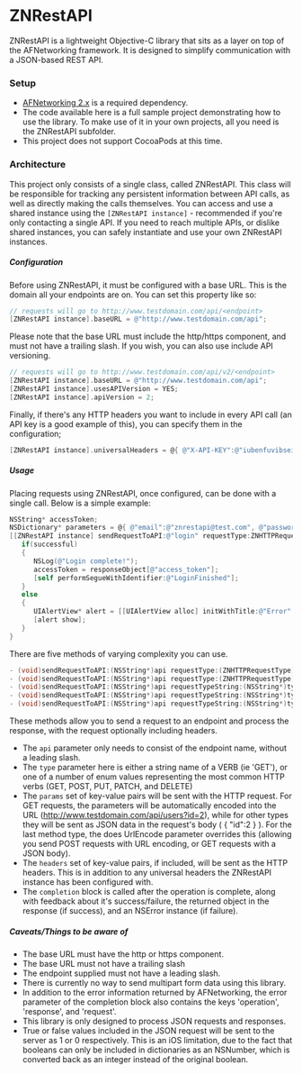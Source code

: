 # ZNRestAPI
ZNRestAPI is a lightweight Objective-C library that sits as a layer on top of the AFNetworking framework. It is designed
to simplify communication with a JSON-based REST API.

### Setup
- [AFNetworking 2.x](https://github.com/AFNetworking/AFNetworking) is a required dependency.
- The code available here is a full sample project demonstrating how to use the library. To make use of it in your own projects, all you need is the ZNRestAPI subfolder.
- This project does not support CocoaPods at this time.

### Architecture
This project only consists of a single class, called ZNRestAPI. This class will be responsible for tracking any persistent
information between API calls, as well as directly making the calls themselves. You can access and use a shared instance using
the `[ZNRestAPI instance]` - recommended if you're only contacting a single API. If you need to reach multiple APIs, or dislike
shared instances, you can safely instantiate and use your own ZNRestAPI instances.

##### Configuration
Before using ZNRestAPI, it must be configured with a base URL. This is the domain all your endpoints are on. You can set this property like so:
```objective-c
// requests will go to http://www.testdomain.com/api/<endpoint>
[ZNRestAPI instance].baseURL = @"http://www.testdomain.com/api";
```
Please note that the base URL must include the http/https component, and must not have a trailing slash.
If you wish, you can also use include API versioning.
```objective-c
// requests will go to http://www.testdomain.com/api/v2/<endpoint>
[ZNRestAPI instance].baseURL = @"http://www.testdomain.com/api";
[ZNRestAPI instance].usesAPIVersion = YES;
[ZNRestAPI instance].apiVersion = 2;
```
Finally, if there's any HTTP headers you want to include in every API call (an API key is a good example of this), you can
specify them in the configuration;
```objective-c
[ZNRestAPI instance].universalHeaders = @{ @"X-API-KEY":@"iubenfuvibseius" };
```

##### Usage
Placing requests using ZNRestAPI, once configured, can be done with a single call. Below is a simple example:
```objective-c
NSString* accessToken;
NSDictionary* parameters = @{ @"email":@"znrestapi@test.com", @"password":@"zxcv" };
[[ZNRestAPI instance] sendRequestToAPI:@"login" requestType:ZNHTTPRequestTypePOST params:parameters completion:^(BOOL successful, NSDictionary *responseObject, NSError *error) {
   if(successful)
   { 
      NSLog(@"Login complete!");
      accessToken = responseObject[@"access_token"];
      [self performSegueWithIdentifier:@"LoginFinished"];
   }
   else
   {
      UIAlertView* alert = [[UIAlertView alloc] initWithTitle:@"Error" message:@"Problem logging in." delegate:nil cancelButtonTitle:@"OK" otherButtonTitles:nil];
      [alert show];
   }
}
```

There are five methods of varying complexity you can use.
```objective-c
- (void)sendRequestToAPI:(NSString*)api requestType:(ZNHTTPRequestType)type params:(NSDictionary*)params completion:(ZNRestAPICompletionBlock)completion;
- (void)sendRequestToAPI:(NSString*)api requestType:(ZNHTTPRequestType)type params:(NSDictionary*)params headers:(NSDictionary*)headers completion:(ZNRestAPICompletionBlock)completion;
- (void)sendRequestToAPI:(NSString*)api requestTypeString:(NSString*)type   params:(NSDictionary*)params completion:(ZNRestAPICompletionBlock)completion;
- (void)sendRequestToAPI:(NSString*)api requestTypeString:(NSString*)type   params:(NSDictionary*)params headers:(NSDictionary*)headers completion:(ZNRestAPICompletionBlock)completion;
- (void)sendRequestToAPI:(NSString*)api requestTypeString:(NSString*)type   params:(NSDictionary*)params headers:(NSDictionary*)headers urlEncodedParams:(BOOL)doesUrlEncode completion:(ZNRestAPICompletionBlock)completion;
```
These methods allow you to send a request to an endpoint and process the response, with the request optionally including headers. 
- The `api` parameter only needs to consist of the endpoint name, without a leading slash.
- The `type` parameter here is either a string name of a VERB (ie 'GET'), or one of a number of enum values representing the most common HTTP verbs (GET, POST, PUT, PATCH, and DELETE)
- The `params` set of key-value pairs will be sent with the HTTP request. For GET requests, the parameters will be automatically encoded into the URL (http://www.testdomain.com/api/users?id=2), while for other types they will be sent as JSON data in the request's body ( { "id":2 } ). For the last method type, the does UrlEncode parameter overrides this (allowing you send POST requests with URL encoding, or GET requests with a JSON body).
- The `headers` set of key-value pairs, if included, will be sent as the HTTP headers. This is in addition to any universal headers the ZNRestAPI instance has been configured with.
- The `completion` block is called after the operation is complete, along with feedback about it's success/failure, the returned object in the response (if success), and an NSError instance (if failure).

##### Caveats/Things to be aware of
- The base URL must have the http or https component.
- The base URL must not have a trailing slash
- The endpoint supplied must not have a leading slash.
- There is currently no way to send multipart form data using this library.
- In addition to the error information returned by AFNetworking, the error parameter of the completion block also contains the keys 'operation', 'response', and 'request'.
- This library is only designed to process JSON requests and responses. 
- True or false values included in the JSON request will be sent to the server as 1 or 0 respectively. This is an iOS limitation, due to the fact that booleans can only be included in dictionaries as an NSNumber, which is converted back as an integer instead of the original boolean.
